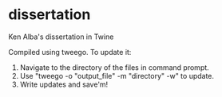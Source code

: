 # dissertation
 Ken Alba's dissertation in Twine

Compiled using tweego. To update it:

1) Navigate to the directory of the files in command prompt.
2) Use "tweego -o "output_file" -m "directory" -w" to update.
3) Write updates and save'm!

